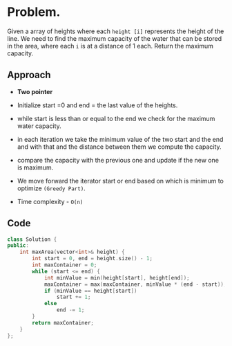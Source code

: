 # Problem.

Given a array of heights where each `height [i]` represents the height of the line. We need to find the maximum capacity of the water that can be stored in the area, where each `i` is at a distance of 1 each. Return the maximum capacity. 

## Approach

- **Two pointer**

- Initialize start =0 and end = the last value of the heights.
- while start is less than or equal to the end we check for the maximum water capacity.
- in each iteration we take the minimum value of the two start and the end and with that and the distance between them we compute the capacity.
- compare the capacity with the previous one and update if the new one is maximum.
- We move forward the iterator start or end based on which is minimum to optimize `(Greedy Part)`.
- Time complexity - `O(n)`

## Code

```c++
class Solution {
public:
    int maxArea(vector<int>& height) {
        int start = 0, end = height.size() - 1;
        int maxContainer = 0;
        while (start <= end) {
            int minValue = min(height[start], height[end]);
            maxContainer = max(maxContainer, minValue * (end - start));
            if (minValue == height[start])
                start += 1;
            else
                end -= 1;
        }
        return maxContainer;
    }
};
```
